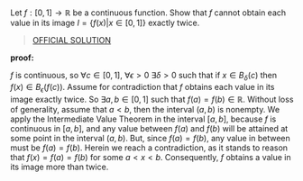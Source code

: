 Let $f:[0,1]\to\mathbb{R}$ be a continuous function. Show that $f$ cannot obtain each value in its image $I=\{f(x)|x\in[0,1]\}$ exactly twice.

> [OFFICIAL SOLUTION](https://onq.queensu.ca/d2l/le/content/861615/viewContent/5381013/View)

**proof:**

$f$ is continuous, so $\forall c\in[0,1]$, $\forall \epsilon>0$ $\exists \delta>0$ such that if $x\in B_{\delta}(c)$ then $f(x)\in B_{\epsilon}(f(c))$. Assume for contradiction that $f$ obtains each value in its image exactly twice. So $\exists a,b\in[0,1]$ such that $f(a)=f(b)\in\mathbb{R}$. Without loss of generality, assume that $a<b$, then the interval $(a,b)$ is nonempty. We apply the Intermediate Value Theorem in the interval $[a,b]$, because $f$ is continuous in $[a,b]$, and any value between $f(a)$ and $f(b)$ will be attained at some point in the interval $(a,b)$. But, since $f(a)=f(b)$, any value in between must be $f(a)=f(b)$. Herein we reach a contradiction, as it stands to reason that $f(x)=f(a)=f(b)$ for some $a<x<b$. Consequently, $f$ obtains a value in its image more than twice. 
